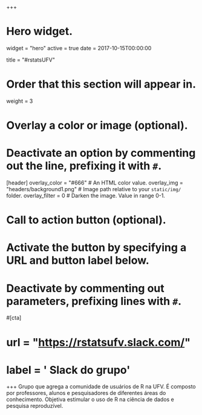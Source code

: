 +++
# Hero widget.
widget = "hero"
active = true
date = 2017-10-15T00:00:00

title = "#rstatsUFV"

# Order that this section will appear in.
weight = 3

# Overlay a color or image (optional).
#   Deactivate an option by commenting out the line, prefixing it with `#`.
[header]
  overlay_color = "#666"  # An HTML color value.
  overlay_img = "headers/background1.png"  # Image path relative to your `static/img/` folder.
  overlay_filter = 0  # Darken the image. Value in range 0-1.

# Call to action button (optional).
#   Activate the button by specifying a URL and button label below.
#   Deactivate by commenting out parameters, prefixing lines with `#`.
#[cta]
#  url = "https://rstatsufv.slack.com/"
#  label = '<i class="fa fa-slack"></i> Slack do grupo'

+++
Grupo que agrega a comunidade de usuários de R na UFV. É composto por professores, alunos e pesquisadores de diferentes áreas do conhecimento. Objetiva estimular o uso de R na ciência de dados e pesquisa reproduzível.
<br><br><br>
